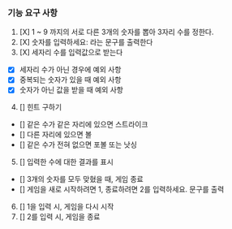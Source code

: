 ### 기능 요구 사항
1. [X] 1 ~ 9 까지의 서로 다른 3개의 숫자를 뽑아 3자리 수를 정한다.
2. [X] 숫자를 입력하세요: 라는 문구를 출력한다
3. [X] 세자리 수를 입력값으로 받는다
  - [X] 세자리 수가 아닌 경우에 예외 사항
  - [X] 중복되는 숫자가 있을 때 예외 사항
  - [X] 숫자가 아닌 값을 받을 때 예외 사항
4. [] 힌트 구하기
  - [] 같은 수가 같은 자리에 있으면 스트라이크
  - [] 다른 자리에 있으면 볼
  - [] 같은 수가 전혀 없으면 포볼 또는 낫싱 
5. [] 입력한 수에 대한 결과를 표시
  - [] 3개의 숫자를 모두 맞혔을 때, 게임 종료
  - [] 게임을 새로 시작하려면 1, 종료하려면 2를 입력하세요. 문구를 출력

6. [] 1을 입력 시, 게임을 다시 시작
7. [] 2를 입력 시, 게임을 종료